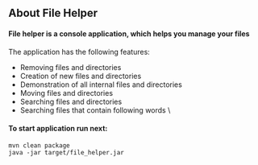 ## About File Helper
#### File helper is a console application, which helps you manage your files
The application has the following features:
* Removing files and directories
* Creation of new files and directories
* Demonstration of all internal files and directories
* Moving files and directories
* Searching files and directories 
* Searching files that contain following words \
#### To start application run next:
`mvn clean package` \
`java -jar target/file_helper.jar`